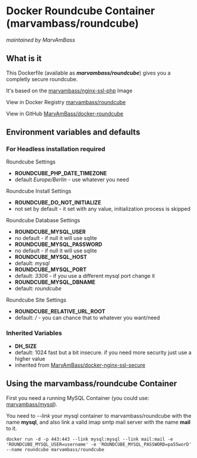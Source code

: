 # Docker Roundcube Container (marvambass/roundcube)
_maintained by MarvAmBass_

## What is it

This Dockerfile (available as ___marvambass/roundcube___) gives you a completly secure roundcube.

It's based on the [marvambass/nginx-ssl-php](https://registry.hub.docker.com/u/marvambass/nginx-ssl-php/) Image

View in Docker Registry [marvambass/roundcube](https://registry.hub.docker.com/u/marvambass/roundcube/)

View in GitHub [MarvAmBass/docker-roundcube](https://github.com/MarvAmBass/docker-roundcube)

## Environment variables and defaults

### For Headless installation required

Roundcube Settings

* __ROUNDCUBE\_PHP\_DATE_TIMEZONE__
 * default _Europe/Berlin_ - use whatever you need

Roundcube Install Settings

* __ROUNDCUBE\_DO\_NOT_INITIALIZE__
 * not set by default - it set with any value, initialization process is skipped

Roundcube Database Settings

* __ROUNDCUBE\_MYSQL\_USER__
 * no default - if null it will use sqlite
* __ROUNDCUBE\_MYSQL\_PASSWORD__
 * no default - if null it will use sqlite
* __ROUNDCUBE\_MYSQL\_HOST__
 * default: _mysql_
* __ROUNDCUBE\_MYSQL\_PORT__
 * default: _3306_ - if you use a different mysql port change it
* __ROUNDCUBE\_MYSQL\_DBNAME__
 * default: _roundcube_

Roundcube Site Settings

* __ROUNDCUBE\_RELATIVE\_URL\_ROOT__
 * default: _/_ - you can chance that to whatever you want/need
 
### Inherited Variables

* __DH\_SIZE__
 * default: 1024 fast but a bit insecure. if you need more security just use a higher value
 * inherited from [MarvAmBass/docker-nginx-ssl-secure](https://github.com/MarvAmBass/docker-nginx-ssl-secure)

## Using the marvambass/roundcube Container

First you need a running MySQL Container (you could use: [marvambass/mysql](https://registry.hub.docker.com/u/marvambass/mysql/)).

You need to _--link_ your mysql container to marvambass/roundcube with the name __mysql__, and also link a valid imap smtp mail server with the name __mail__ to it.

    docker run -d -p 443:443 --link mysql:mysql --link mail:mail -e 'ROUNDCUBE_MYSQL_USER=username' -e 'ROUNDCUBE_MYSQL_PASSWORD=pa55worD' --name roundcube marvambass/roundcube
